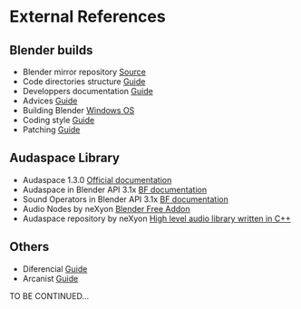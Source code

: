 # External References

## Blender builds

- Blender mirror repository [Source](https://github.com/blender)
- Code directories structure [Guide](https://wiki.blender.org/wiki/Source/File_Structure)
- Developpers documentation [Guide](https://www.blender.org/get-involved/developers/)
- Advices [Guide](https://wiki.blender.org/wiki/Developer_Intro/Advice)
- Building Blender [Windows OS](https://wiki.blender.org/wiki/Building_Blender/Windows)
- Coding style [Guide](https://wiki.blender.org/wiki/Style_Guide)
- Patching [Guide](https://wiki.blender.org/wiki/Process/Contributing_Code)

## Audaspace Library

- Audaspace 1.3.0 [Official documentation](https://audaspace.github.io/)
- Audaspace in Blender API 3.1x [BF documentation](https://docs.blender.org/api/3.1/aud.html)
- Sound Operators in Blender API 3.1x [BF documentation](https://docs.blender.org/api/3.1/bpy.ops.sound.html)
- Audio Nodes by neXyon [Blender Free Addon](https://github.com/neXyon/audionodes)
- Audaspace repository by neXyon [High level audio library written in C++](https://github.com/neXyon/audaspace)

## Others

- Diferencial [Guide](https://secure.phabricator.com/book/phabricator/article/differential/)
- Arcanist [Guide](https://wiki.blender.org/wiki/Tools/CodeReview#Use_Arcanist)


TO BE CONTINUED...
